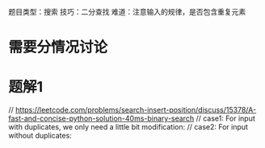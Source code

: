 
题目类型：搜索
技巧：二分查找
难道：注意输入的规律，是否包含重复元素

# 需要分情况讨论



# 题解1
// https://leetcode.com/problems/search-insert-position/discuss/15378/A-fast-and-concise-python-solution-40ms-binary-search
// case1: For input with duplicates, we only need a little bit modification:
// case2: For input without duplicates: